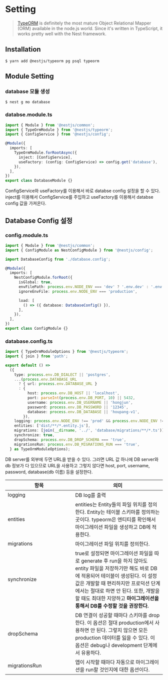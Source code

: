 # Setting

> [TypeORM](https://github.com/typeorm/typeorm) is definitely the most mature Object Relational Mapper (ORM) available in the node.js world. Since it's written in TypeScript, it works pretty well with the Nest framework.



## Installation

```shell
$ yarn add @nestjs/typeorm pg psql typeorm
```



## Module Setting

### database 모듈 생성

```shell
$ nest g mo database
```



### databse.module.ts

```typescript
import { Module } from '@nestjs/common';
import { TypeOrmModule } from '@nestjs/typeorm';
import { ConfigService } from '@nestjs/config';

@Module({
  imports: [
    TypeOrmModule.forRootAsync({
      inject: [ConfigService],
      useFactory: (config: ConfigService) => config.get('database'),
    }),
  ],
})
export class DatabaseModule {}
```

ConfigService와 useFactory를 이용해서 바로 databse config 설정을 할 수 있다. inject를 이용해서 ConfigService를 주입하고 useFactory를 이용해서 databse config 값을 가져온다.



## Database Config 설정



### config.module.ts

```typescript
import { Module } from '@nestjs/common';
import { ConfigModule as NestConfigModule } from '@nestjs/config';

import DatabaseConfig from './database.config';

@Module({
  imports: [
    NestConfigModule.forRoot({
      isGlobal: true,
      envFilePath: process.env.NODE_ENV === 'dev' ? '.env.dev' : '.env.test',
      ignoreEnvFile: process.env.NODE_ENV === 'production',

      load: [
        () => ({ database: DatabaseConfig() }),
      ],
    }),
  ],
})
export class ConfigModule {}
```



### database.config.ts

```typescript
import { TypeOrmModuleOptions } from '@nestjs/typeorm';
import { join } from 'path';

export default () =>
  ({
    type: process.env.DB_DIALECT || 'postgres',
    ...(process.env.DATABASE_URL
      ? { url: process.env.DATABASE_URL }
      : {
          host: process.env.DB_HOST || 'localhost',
          port: parseInt(process.env.DB_PORT, 10) || 5432,
          username: process.env.DB_USERNAME || 'hongjun',
          password: process.env.DB_PASSWORD || '12345',
          database: process.env.DB_DATABASE || 'houpang-v1',
        }),
    logging: process.env.NODE_ENV !== 'prod' && process.env.NODE_ENV !== 'test',
    entities: ['dist/**/*.entity.js'],
    migrations: [join(__dirname, '../', 'database/migrations/**/*.ts')],
    synchronize: true,
    dropSchema: process.env.DB_DROP_SCHEMA === 'true',
    migrationsRun: process.env.DB_MIGRATIONS_RUN === 'true',
  } as TypeOrmModuleOptions);

```

  DB server를 외부에 두면 URL을 받을 수 있다. 그러면 URL 값 하나에 DB server와 db 정보가 다 있으므로 URL을 사용하고 그렇지 않다면 host, port, username, password, database(db 이름) 등을 설정한다.



<table>
    <thead>
        <th>항목</th>
        <th>의미</th>
    </thead>
    <tbody>
        <tr>
            <td style="width:200px;">logging</td>
            <td>DB log를 출력</td>
        </tr>
        <tr>
            <td>entities</td>
            <td>
                entities는 Entity들의 파일 위치를 정의한다. Entity는 테이블 스키마를 정의하는 곳이다. typeorm은 엔티티를 확인해서 마이그레이션 파일을 생성하고 DB에 적용한다.
            </td>
        </tr>
        <tr>
            <td>migrations</td>
            <td>마이그레이션 파일 위치를 정의한다.</td>
        </tr>
        <tr>
            <td>synchronize</td>
            <td>true로 설정되면 마이그레이션 파일을 따로 generate 후 run을 하지 않아도 entity 파일을 저장하기만 해도 바로 DB에 적용되어 테이블이 생성된다. 이 설정 값은 개발할 때 편리하지만 프로덕션 단계에서는 절대로 하면 안 된다. 또한, 개발을 할 때도 최대한 지양하고 <strong>마이그레이션을 통해서 DB를 수정할 것을 권장한다.</strong></td>
        </tr>
        <tr>
            <td>dropSchema</td>
            <td>DB 연결이 성공할 때마다 스키마를 drop한다. 이 옵션은 절대 production에서 사용하면 안 된다. 그렇지 않으면 모든 production 데이터를 잃을 수 있다. 이 옵션은 debug나 development 단계에서 유용하다.</td>
        </tr>
        <tr>
            <td>migrationsRun</td>
            <td>앱이 시작할 때마다 자동으로 마이그레이션을 run할 것인지에 대한 옵션이다.</td>
        </tr>
    </tbody>
</table>
